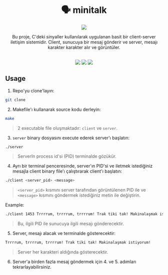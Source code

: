 <div align="center">
	<h1>🗣️ minitalk</h1>
  <img src="https://i.redd.it/d1od5plmoeiz.jpg"/>
	<p>Bu proje, C'deki sinyaller kullanılarak uygulanan basit bir client-server iletişim sistemidir. Client, sunucuya bir mesaj gönderir ve server, mesajı karakter karakter alır ve görüntüler.</p>
   <br />
	<img src="https://img.shields.io/badge/norminette-passing-success"/>
	<a href="https://developer.apple.com/library/archive/documentation/Performance/Conceptual/ManagingMemory/Articles/FindingLeaks.html"><img src="https://img.shields.io/badge/leaks-none-success" /></a>
	<img src="https://img.shields.io/badge/-100%2F125-success?logo=42&logoColor=fff" />
</div>

## Usage

1. Repo'yu clone'layın:

```bash
git clone 
```

2. Makefile'ı kullanarak source kodu derleyin:
```bash
make
```

> 2 executable file oluşmaktadır: `client` ve `server`.

3. `server` binary dosyasını execute ederek server'ı başlatın:
```bash
./server
```

> ServerIn process id'si (PID) terminalde gözükür.

4. Ayrı bir terminal penceresinde, server'ın PID'si ve iletmek istediğiniz mesajla client binary file'ı çalıştırarak client'ı başlatın:

```bash
./client <server_pid> <message>
```

> `<server_pid>` kısmını server tarafından görüntülenen PID ile ve `<message>` kısmını göndermek istediğiniz metin ile değiştirin.

Example:
```bash
./client 1453 Trrrrum, trrrrum, trrrrum! Trak tiki tak! Makinalaşmak istiyorum!
```

> Bu, ilgili PID ile sunucuya ilgili mesajı gönderecektir.

5. Server, mesajı alacak ve terminalde gösterecektir:

```bash
Trrrrum, trrrrum, trrrrum! Trak tiki tak! Makinalaşmak istiyorum!
```

> Server her karakteri aldığında gösterecektir.

6. Server'a birden fazla mesaj göndermek için 4. ve 5. adımları tekrarlayabilirsiniz.


